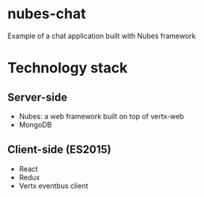 # nubes-chat
Example of a chat application built with Nubes framework

# Technology stack

## Server-side

* Nubes: a web framework built on top of vertx-web
* MongoDB

## Client-side (ES2015)

* React
* Redux
* Vertx eventbus client
